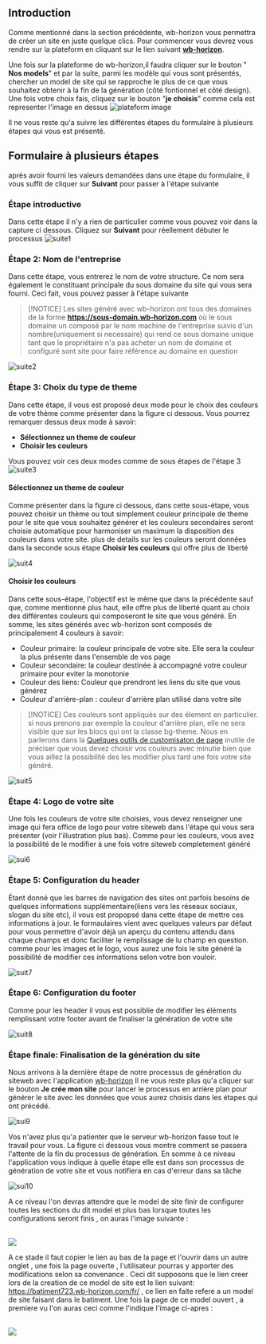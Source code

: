 ## Introduction

Comme mentionné dans la section précédente, wb-horizon vous permettra de créer un site en juste quelque clics. Pour commencer vous devrez vous rendre sur la plateform en cliquant sur le lien suivant [**wb-horizon**](http://wb-horizon.com).

Une fois sur la plateforme de wb-horizon,il faudra cliquer sur le bouton " **Nos models**" et par la suite, parmi les modèle qui vous sont présentés, chercher un model de site qui se rapproche le plus de ce que vous souhaitez obtenir à la fin de la génération (côté fontionnel et côté design). Une fois votre choix fais, cliquez sur le bouton "**je choisis**" comme cela est representer l'image en dessus
![plateform image](../../assets/images/plateformeImage.png)

Il ne vous reste qu'a suivre les différentes étapes du formulaire à plusieurs étapes qui vous est présenté.

## Formulaire à plusieurs étapes

après avoir fourni les valeurs demandées dans une étape du formulaire, il vous suffit de cliquer sur **Suivant** pour passer à l'étape suivante

### Étape introductive

Dans cette étape il n'y a rien de particulier comme vous pouvez voir dans la capture ci dessous.
Cliquez sur **Suivant** pour réellement débuter le processus
![suite1](../../assets/images/sui1.png)

### Étape 2: Nom de l'entreprise

Dans cette étape, vous entrerez le nom de votre structure. Ce nom sera également le constituant principale du sous domaine du site qui vous sera fourni. Ceci fait, vous pouvez passer à l'étape suivante

> [!NOTICE]
> Les sites généré avec wb-horizon ont tous des domaines de la forme **https://sous-domain.wb-horizon.com** où le sous domaine un composé par le nom machine de l'entreprise suivis d'un nombre(uniquement si necessaire) qui rend ce sous domaine unique tant que le propriétaire n'a pas acheter un nom de domaine et configuré sont site pour faire référence au domaine en question

![suite2](../../assets/images/sui2.png)

### Étape 3: Choix du type de theme

Dans cette étape, il vous est proposé deux mode pour le choix des couleurs de votre thème comme présenter dans la figure ci dessous.
Vous pourrez remarquer dessus deux mode à savoir:

- **Sélectionnez un theme de couleur**
- **Choisir les couleurs**

Vous pouvez voir ces deux modes comme de sous étapes de l'étape 3
![suite3](../../assets/images/sui3.png)

#### Sélectionnez un theme de couleur

Comme présenter dans la figure ci dessous, dans cette sous-étape, vous pouvez choisir un thème ou tout simplement couleur principale de theme pour le site que vous souhaitez générer et les couleurs secondaires seront choisie automatique pour harmoniser un maximum la disposition des couleurs dans votre site. plus de details sur les couleurs seront données dans la seconde sous étape **Choisir les couleurs** qui offre plus de liberté

![suit4](../../assets/images/sui4.png)

#### Choisir les couleurs

Dans cette sous-étape, l'objectif est le même que dans la précédente sauf que, comme mentionné plus haut, elle offre plus de liberté quant au choix des différentes couleurs qui composeront le site que vous généré.
En somme, les sites générés avec wb-horizon sont composés de principalement 4 couleurs à savoir:

- Couleur primaire: la couleur principale de votre site. Elle sera la couleur la plus présente dans l'ensemble de vos page
- Couleur secondaire: la couleur destinée à accompagné votre couleur primaire pour eviter la monotonie
- Couleur des liens: Couleur que prendront les liens du site que vous générez
- Couleur d'arrière-plan : couleur d'arrière plan utilisé dans votre site

> [!NOTICE]
> Ces couleurs sont appliqués sur des élement en particulier. si nous prenons par exemple la couleur d'arrière plan, elle ne sera visible que sur les blocs qui ont la classe bg-theme. Nous en parlerons dans la [Quelques outils de customisaton de page](/wb-horizon/custom-a-page)
> inutile de préciser que vous devez choisir vos couleurs avec minutie bien que vous aillez la possibilité des les modifier plus tard une fois votre site généré.

![suit5](../../assets/images/sui5.png)

### Étape 4: Logo de votre site

Une fois les couleurs de votre site choisies, vous devez renseigner une image qui fera office de logo pour votre siteweb dans l'étape qui vous sera présenter (voir l'illustration plus bas). Comme pour les couleurs, vous avez la possibilité de le modifier à une fois votre siteweb completement généré

![sui6](../../assets/images/sui6.png)

### Étape 5: Configuration du header

Étant donné que les barres de navigation des sites ont parfois besoins de quelques informations supplémentaire(liens vers les réseaux sociaux, slogan du site etc), il vous est propopsé dans cette étape de mettre ces informations à jour. le formaulaires vient avec quelques valeurs par défaut pour vous permettre d'avoir déjà un aperçu du contenu attendu dans chaque champs et donc faciliter le remplissage de lu champ en question. comme pour les images et le logo, vous aurez une fois le site généré la possibilité de modifier ces informations selon votre bon vouloir.

![suit7](../../assets/images/sui7.png)

### Étape 6: Configuration du footer

Comme pour les header il vous est possiblie de modifier les éléments remplissant votre footer avant de finaliser la génération de votre site

![suit8](../../assets/images/sui8.png)

### Étape finale: Finalisation de la génération du site

Nous arrivons à la dernière étape de notre processus de génération du siteweb avec l'application [wb-horizon](https://wb-horizon.com)
Il ne vous reste plus qu'a cliquer sur le bouton **Je crée mon site** pour lancer le processus en arrière plan pour générer le site avec les données que vous aurez choisis dans les étapes qui ont précédé.

![sui9](../../assets/images/sui9.png)

Vos n'avez plus qu'a patienter que le serveur wb-horizon fasse tout le travail pour vous. La figure ci dessous vous montre comment se passera l'attente de la fin du processus de génération.
En somme à ce niveau l'application vous indique à quelle étape elle est dans son processus de génération de votre site et vous notifiera en cas d'erreur dans sa tâche

![sui10](../../assets/images/sui10.png)

A ce niveau l'on devras attendre que le model de site finir de configurer toutes les sections du dit model et plus bas lorsque toutes les configurations seront finis , on auras l'image suivante :

<br />

<img src="../../assets/images/sui11.png">

<br />

A ce stade il faut copier le lien au bas de la page et l'ouvrir dans un autre onglet , une fois la page ouverte , l'utilisateur pourras y apporter des modifications selon sa convenance . Ceci dit supposons que le lien creer lors de la creation de ce model de site est le lien suivant: https://batiment723.wb-horizon.com/fr/ , ce lien en faite refere a un model de site faisant dans le batiment.
Une fois la page de ce model ouvert , a premiere vu l'on auras ceci comme l'indique l'image ci-apres :

<br />

<img src="../../assets/images/full-batiment.png">
